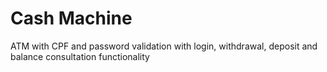 # Cash Machine
ATM with CPF and password validation with login, withdrawal, deposit and balance consultation functionality
